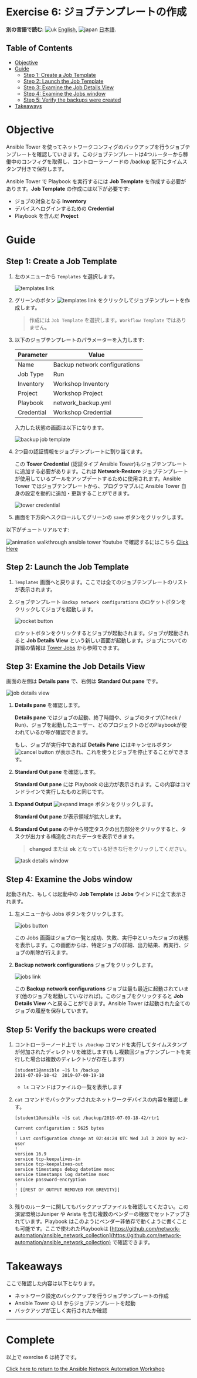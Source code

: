 # Exercise 6: ジョブテンプレートの作成

**別の言語で読む**: ![uk](../../../images/uk.png) [English](README.md),  ![japan](../../../images/japan.png) [日本語](README.ja.md).

## Table of Contents

- [Objective](#objective)
- [Guide](#guide)
   - [Step 1: Create a Job Template](#step-1-create-a-job-template)
   - [Step 2: Launch the Job Template](#step-2-launch-the-job-template)
   - [Step 3: Examine the Job Details View](#step-3-examine-the-job-details-view)
   - [Step 4: Examine the Jobs window](#step-4-examine-the-jobs-window)
   - [Step 5: Verify the backups were created](#step-5-verify-the-backups-were-created)
- [Takeaways](#takeaways)

# Objective

Ansible Tower を使ってネットワークコンフィグのバックアップを行うジョブテンプレートを確認していきます。このジョブテンプレートは4つルーターから稼働中のコンフィグを取得し、コントローラーノードの /backup 配下にタイムスタンプ付きで保存します。

Ansible Tower で Playbook を実行するには **Job Template** を作成する必要があります。**Job Template** の作成には以下が必要です:
 - ジョブの対象となる **Inventory**
 - デバイスへログインするための **Credential**
 - Playbook を含んだ **Project**

# Guide

## Step 1: Create a Job Template

1.  左のメニューから `Templates` を選択します。

    ![templates link](images/templates.png)

2. グリーンのボタン ![templates link](images/add.png) をクリックしてジョブテンプレートを作成します。

    >作成には `Job Template` を選択します。`Workflow Template` ではありません。

3. 以下のジョブテンプレートのパラメーターを入力します:

    | Parameter | Value |
    |---|---|
    | Name  | Backup network configurations  |
    |  Job Type |  Run |
    |  Inventory |  Workshop Inventory |
    |  Project |  Workshop Project |
    |  Playbook |  network_backup.yml |
    |  Credential |  Workshop Credential |


    入力した状態の画面は以下になります。

    ![backup job template](images/backup.png)

4. 2つ目の認証情報をジョブテンプレートに割り当てます。

    この **Tower Credential** (認証タイプ Ansible Tower)もジョブテンプレートに追加する必要があります。これは **Network-Restore** ジョブテンプレートが使用しているプールをアップデートするために使用されます。Ansible Tower ではジョブテンプレートから、プログラマブルに Ansible Tower 自身の設定を動的に追加・更新することができます。

    ![tower credential](images/tower_credential.png)

5. 画面を下方向へスクロールしてグリーンの `save` ボタンをクリックします。

以下がチュートリアルです:

![animation walkthrough ansible tower](images/job_template.gif)
Youtube で確認するにはこちら  [Click Here](https://youtu.be/EQVkFaQYRiE)


## Step 2: Launch the Job Template

1. `Templates` 画面へと戻ります。ここでは全てのジョブテンプレートのリストが表示されます。

2. ジョブテンプレート `Backup network configurations` のロケットボタンをクリックしてジョブを起動します。

    ![rocket button](images/rocket.png)

    ロケットボタンをクリックするとジョブが起動されます。ジョブが起動されると **Job Details View** という新しい画面が起動します。ジョブについての詳細の情報は [Tower Jobs](https://docs.ansible.com/ansible-tower/latest/html/userguide/jobs.html) から参照できます。

## Step 3: Examine the Job Details View

画面の左側は **Details pane** で、右側は **Standard Out pane** です。

![job details view](images/jobfinish.png)

1.  **Details pane** を確認します。

    **Details pane** ではジョブの起動、終了時間や、ジョブのタイプ(Check / Run)、ジョブを起動したユーザー、どのプロジェクトのどのPlaybookが使われているか等が確認できます。

    もし、ジョブが実行中であれば **Details Pane** にはキャンセルボタン ![cancel button](images/cancel.png) が表示され、これを使うとジョブを停止することができます。

2.  **Standard Out pane** を確認します。

    **Standard Out pane** には Playbook の出力が表示されます。この内容はコマンドラインで実行したものと同じです。

3.  **Expand Output** ![expand image](images/expand.png) ボタンをクリックします。

    **Standard Out pane** が表示領域が拡大します。

4.  **Standard Out pane** の中から特定タスクの出力部分をクリックすると、タスクが出力する構造化されたデータを表示できます。

    > **changed** または **ok** となっている好きな行をクリックしてください。

    ![task details window](images/task_details.png)

## Step 4: Examine the Jobs window

起動された、もしくは起動中の **Job Template** は **Jobs** ウインドに全て表示されます。

1. 左メニューから Jobs ボタンをクリックします。

    ![jobs button](images/jobs.png)

    この Jobs 画面はジョブの一覧と成功、失敗、実行中といったジョブの状態を表示します。この画面からは、特定ジョブの詳細、出力結果、再実行、ジョブの削除が行えます。

2. **Backup network configurations** ジョブをクリックします。

    ![jobs link](images/jobslink.png)

    この **Backup network configurations** ジョブは最も最近に起動されています(他のジョブを起動していなければ)。このジョブをクリックすると **Job Details View** へと戻ることができます。Ansible Tower は起動された全てのジョブの履歴を保存しています。

## Step 5: Verify the backups were created

1. コントローラーノード上で `ls /backup` コマンドを実行してタイムスタンプが付加されたディレクトリを確認します(もし複数回ジョブテンプレートを実行した場合は複数のディレクトリが存在します）

   ```
   [student1@ansible ~]$ ls /backup
   2019-07-09-18-42  2019-07-09-19-18
   ```

   - `ls` コマンドはファイルの一覧を表示します

2. `cat` コマンドでバックアップされたネットワークデバイスの内容を確認します。

   ```
   [student1@ansible ~]$ cat /backup/2019-07-09-18-42/rtr1

   Current configuration : 5625 bytes
   !
   ! Last configuration change at 02:44:24 UTC Wed Jul 3 2019 by ec2-user
   !
   version 16.9
   service tcp-keepalives-in
   service tcp-keepalives-out
   service timestamps debug datetime msec
   service timestamps log datetime msec
   service password-encryption
   !
   ! [[REST OF OUTPUT REMOVED FOR BREVITY]]
   !
   ```

  3. 残りのルーターに関してもバックアップファイルを確認してください。この演習環境はJuniper や Arista を含む複数のベンダーの機器でセットアップされています。Playbook はこのようにベンダー非依存で動くように書くことも可能です。ここで使われたPlaybookは [https://github.com/network-automation/ansible_network_collection](https://github.com/network-automation/ansible_network_collection) で確認できます。

# Takeaways

ここで確認した内容は以下となります。
 - ネットワーク設定のバックアップを行うジョブテンプレートの作成
 - Ansible Tower の UI からジョブテンプレートを起動
 - バックアップが正しく実行されたか確認

---

# Complete

以上で exercise 6 は終了です。

[Click here to return to the Ansible Network Automation Workshop](../README.ja.md)
